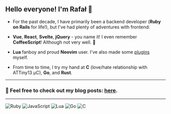 ## Hello everyone! I'm Rafał 👋

- For the past decade, I have primarily been a backend developer (**Ruby on Rails** for life!), but I've had plenty of adventures with frontend:

- **Vue**, **React**, **Svelte**, **jQuery** - you name it! I even remember **CoffeeScript**! Although not very well. 🤔

- **Lua** fanboy and proud **Neovim** user. I've also made some [plugins](https://github.com/rafcamlet?tab=repositories&q=&type=source&language=lua&sort=stargazers) myself.

- From time to time, I try my hand at **C** (love/hate relationship with ATTiny13 μC), **Go**, and **Rust**.

---

### 📔 Feel free to check out my blog posts: [here](https://2n.pl/blog_authors/rafal).

---

![Ruby](https://img.shields.io/badge/Ruby-%23CC342D.svg?style=flat&logo=ruby&logoColor=white) 
![JavaScript](https://img.shields.io/badge/JS-%23323330.svg?style=flat&logo=javascript&logoColor=%23F7DF1E)
![Lua](https://img.shields.io/badge/Lua-%232C2D72.svg?style=flat&logo=lua&logoColor=white) 
![Go](https://img.shields.io/badge/Go-%2300ADD8.svg?style=flat&logo=go&logoColor=white) 
![C](https://img.shields.io/badge/C-%2300599C.svg?style=flat&logo=c&logoColor=white) 



<!--
**rafcamlet/rafcamlet** is a ✨ _special_ ✨ repository because its `README.md` (this file) appears on your GitHub profile.

Here are some ideas to get you started:

- 🔭 I’m currently working on ...
- 🌱 I’m currently learning ...
- 👯 I’m looking to collaborate on ...
- 🤔 I’m looking for help with ...
- 💬 Ask me about ...
- 📫 How to reach me: ...
- 😄 Pronouns: ...
- ⚡ Fun fact: ...
-->
